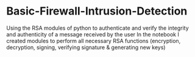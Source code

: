 # Basic-Firewall-Intrusion-Detection
Using the RSA modules of python to authenticate and verify the integrity and authenticity of a message received by the user
In the notebook I created modules to perform all necessary RSA functions (encryption, decryption, signing, verifying signature & generating new keys)
